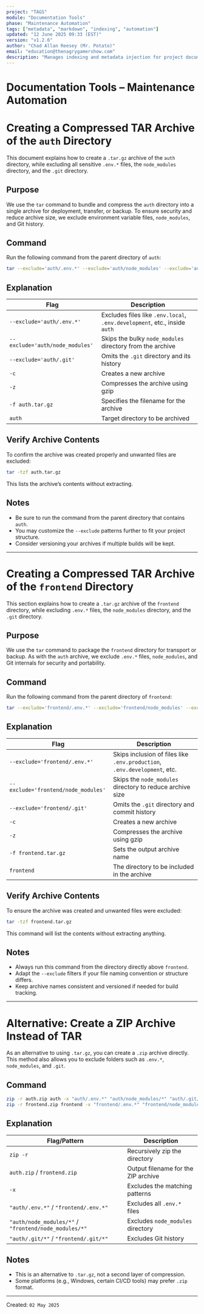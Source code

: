 ```yaml
---
project: "TAGS"
module: "Documentation Tools"
phase: "Maintenance Automation"
tags: ["metadata", "markdown", "indexing", "automation"]
updated: "12 June 2025 09:33 (EST)"
version: "v1.2.6"
author: "Chad Allan Reesey (Mr. Potato)"
email: "education@thenagrygamershow.com"
description: "Manages indexing and metadata injection for project documentation."
---
```


# Documentation Tools – Maintenance Automation
<!--
Project: DevOnboarder
File: Archive-Guide.md
Purpose: Instructions for creating compressed archives of project directories
Updated: 02 May 2025
Version: v1.0.0
-->
<!-- PATCHED v0.2.9 Archive-Guide.md \u2014 Use .env.development -->

# Creating a Compressed TAR Archive of the `auth` Directory

This document explains how to create a `.tar.gz` archive of the `auth` directory, while excluding all sensitive `.env.*` files, the `node_modules` directory, and the `.git` directory.

## Purpose

We use the `tar` command to bundle and compress the `auth` directory into a single archive for deployment, transfer, or backup. To ensure security and reduce archive size, we exclude environment variable files, `node_modules`, and Git history.

## Command

Run the following command from the parent directory of `auth`:

```bash
tar --exclude='auth/.env.*' --exclude='auth/node_modules' --exclude='auth/.git' -czf auth.tar.gz auth
```

## Explanation

| Flag                            | Description                                                       |
| ------------------------------- | ----------------------------------------------------------------- |
| `--exclude='auth/.env.*'`       | Excludes files like `.env.local`, `.env.development`, etc., inside `auth` |
| `--exclude='auth/node_modules'` | Skips the bulky `node_modules` directory from the archive         |
| `--exclude='auth/.git'`         | Omits the `.git` directory and its history                        |
| `-c`                            | Creates a new archive                                             |
| `-z`                            | Compresses the archive using gzip                                 |
| `-f auth.tar.gz`                | Specifies the filename for the archive                            |
| `auth`                          | Target directory to be archived                                   |

## Verify Archive Contents

To confirm the archive was created properly and unwanted files are excluded:

```bash
tar -tzf auth.tar.gz
```

This lists the archive’s contents without extracting.

## Notes

* Be sure to run the command from the parent directory that contains `auth`.
* You may customize the `--exclude` patterns further to fit your project structure.
* Consider versioning your archives if multiple builds will be kept.

---

# Creating a Compressed TAR Archive of the `frontend` Directory

This section explains how to create a `.tar.gz` archive of the `frontend` directory, while excluding `.env.*` files, the `node_modules` directory, and the `.git` directory.

## Purpose

We use the `tar` command to package the `frontend` directory for transport or backup. As with the `auth` archive, we exclude `.env.*` files, `node_modules`, and Git internals for security and portability.

## Command

Run the following command from the parent directory of `frontend`:

```bash
tar --exclude='frontend/.env.*' --exclude='frontend/node_modules' --exclude='frontend/.git' -czf frontend.tar.gz frontend
```

## Explanation

| Flag                                | Description                                                       |
| ----------------------------------- | ----------------------------------------------------------------- |
| `--exclude='frontend/.env.*'`       | Skips inclusion of files like `.env.production`, `.env.development`, etc. |
| `--exclude='frontend/node_modules'` | Skips the `node_modules` directory to reduce archive size         |
| `--exclude='frontend/.git'`         | Omits the `.git` directory and commit history                     |
| `-c`                                | Creates a new archive                                             |
| `-z`                                | Compresses the archive using gzip                                 |
| `-f frontend.tar.gz`                | Sets the output archive name                                      |
| `frontend`                          | The directory to be included in the archive                       |

## Verify Archive Contents

To ensure the archive was created and unwanted files were excluded:

```bash
tar -tzf frontend.tar.gz
```

This command will list the contents without extracting anything.

## Notes

* Always run this command from the directory directly above `frontend`.
* Adapt the `--exclude` filters if your file naming convention or structure differs.
* Keep archive names consistent and versioned if needed for build tracking.

---

# Alternative: Create a ZIP Archive Instead of TAR

As an alternative to using `.tar.gz`, you can create a `.zip` archive directly. This method also allows you to exclude folders such as `.env.*`, `node_modules`, and `.git`.

## Command

```bash
zip -r auth.zip auth -x "auth/.env.*" "auth/node_modules/*" "auth/.git/*"
zip -r frontend.zip frontend -x "frontend/.env.*" "frontend/node_modules/*" "frontend/.git/*"
```

## Explanation

| Flag/Pattern                                          | Description                         |
| ----------------------------------------------------- | ----------------------------------- |
| `zip -r`                                              | Recursively zip the directory       |
| `auth.zip` / `frontend.zip`                           | Output filename for the ZIP archive |
| `-x`                                                  | Excludes the matching patterns      |
| `"auth/.env.*"` / `"frontend/.env.*"`                 | Excludes all `.env.*` files         |
| `"auth/node_modules/*"` / `"frontend/node_modules/*"` | Excludes `node_modules` directory   |
| `"auth/.git/*"` / `"frontend/.git/*"`                 | Excludes Git history                |

## Notes

* This is an alternative to `.tar.gz`, not a second layer of compression.
* Some platforms (e.g., Windows, certain CI/CD tools) may prefer `.zip` format.

---

Created: `02 May 2025`

